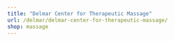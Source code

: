 ```yaml
---
title: "Delmar Center for Therapeutic Massage"
url: /delmar/delmar-center-for-therapeutic-massage/
shop: massage
---
```

